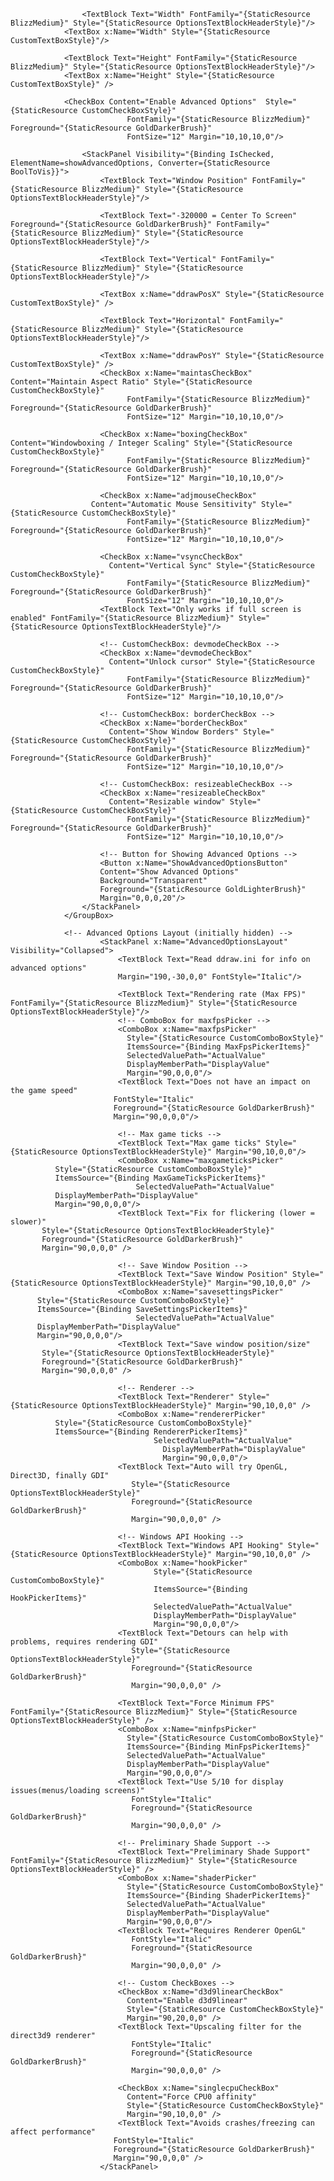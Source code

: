 <GroupBox Header="DDraw Options" Margin="10" BorderThickness="0" 
                          FontFamily="{StaticResource BlizzHeavy}" Foreground="{StaticResource GoldBrush}" 
                          FontSize="16" Visibility="{Binding Is3DfxSelected, Converter={StaticResource BoolToVis}}">
                    <StackPanel>
                        <TextBlock Text="Mode" FontFamily="{StaticResource BlizzMedium}" Style="{StaticResource OptionsTextBlockHeaderStyle}"/>
                        <ComboBox x:Name="Mode" FocusVisualStyle="{x:Null}"
                                  HorizontalAlignment="Left"
                                  ItemsSource="{Binding OptionsModePicker}"
                                  Width="175"
                                  SelectedValuePath="ActualValue" 
                                  DisplayMemberPath="DisplayValue" />
                    </StackPanel>

                    <TextBlock Text="Width" FontFamily="{StaticResource BlizzMedium}" Style="{StaticResource OptionsTextBlockHeaderStyle}"/>
                <TextBox x:Name="Width" Style="{StaticResource CustomTextBoxStyle}"/>

                <TextBlock Text="Height" FontFamily="{StaticResource BlizzMedium}" Style="{StaticResource OptionsTextBlockHeaderStyle}"/>
                <TextBox x:Name="Height" Style="{StaticResource CustomTextBoxStyle}" />

                <CheckBox Content="Enable Advanced Options"  Style="{StaticResource CustomCheckBoxStyle}" 
                              FontFamily="{StaticResource BlizzMedium}" Foreground="{StaticResource GoldDarkerBrush}" 
                              FontSize="12" Margin="10,10,10,0"/>

                    <StackPanel Visibility="{Binding IsChecked, ElementName=showAdvancedOptions, Converter={StaticResource BoolToVis}}">
                        <TextBlock Text="Window Position" FontFamily="{StaticResource BlizzMedium}" Style="{StaticResource OptionsTextBlockHeaderStyle}"/>

                        <TextBlock Text="-320000 = Center To Screen" Foreground="{StaticResource GoldDarkerBrush}" FontFamily="{StaticResource BlizzMedium}" Style="{StaticResource OptionsTextBlockHeaderStyle}"/>

                        <TextBlock Text="Vertical" FontFamily="{StaticResource BlizzMedium}" Style="{StaticResource OptionsTextBlockHeaderStyle}"/>

                        <TextBox x:Name="ddrawPosX" Style="{StaticResource CustomTextBoxStyle}" />

                        <TextBlock Text="Horizontal" FontFamily="{StaticResource BlizzMedium}" Style="{StaticResource OptionsTextBlockHeaderStyle}"/>

                        <TextBox x:Name="ddrawPosY" Style="{StaticResource CustomTextBoxStyle}" />
                        <CheckBox x:Name="maintasCheckBox" Content="Maintain Aspect Ratio" Style="{StaticResource CustomCheckBoxStyle}"
                              FontFamily="{StaticResource BlizzMedium}" Foreground="{StaticResource GoldDarkerBrush}" 
                              FontSize="12" Margin="10,10,10,0"/>

                        <CheckBox x:Name="boxingCheckBox" Content="Windowboxing / Integer Scaling" Style="{StaticResource CustomCheckBoxStyle}"
                              FontFamily="{StaticResource BlizzMedium}" Foreground="{StaticResource GoldDarkerBrush}" 
                              FontSize="12" Margin="10,10,10,0"/>

                        <CheckBox x:Name="adjmouseCheckBox"
                      Content="Automatic Mouse Sensitivity" Style="{StaticResource CustomCheckBoxStyle}"
                              FontFamily="{StaticResource BlizzMedium}" Foreground="{StaticResource GoldDarkerBrush}" 
                              FontSize="12" Margin="10,10,10,0"/>

                        <CheckBox x:Name="vsyncCheckBox"
                          Content="Vertical Sync" Style="{StaticResource CustomCheckBoxStyle}"
                              FontFamily="{StaticResource BlizzMedium}" Foreground="{StaticResource GoldDarkerBrush}" 
                              FontSize="12" Margin="10,10,10,0"/>
                        <TextBlock Text="Only works if full screen is enabled" FontFamily="{StaticResource BlizzMedium}" Style="{StaticResource OptionsTextBlockHeaderStyle}"/>

                        <!-- CustomCheckBox: devmodeCheckBox -->
                        <CheckBox x:Name="devmodeCheckBox"
                          Content="Unlock cursor" Style="{StaticResource CustomCheckBoxStyle}"
                              FontFamily="{StaticResource BlizzMedium}" Foreground="{StaticResource GoldDarkerBrush}" 
                              FontSize="12" Margin="10,10,10,0"/>

                        <!-- CustomCheckBox: borderCheckBox -->
                        <CheckBox x:Name="borderCheckBox"
                          Content="Show Window Borders" Style="{StaticResource CustomCheckBoxStyle}"
                              FontFamily="{StaticResource BlizzMedium}" Foreground="{StaticResource GoldDarkerBrush}" 
                              FontSize="12" Margin="10,10,10,0"/>

                        <!-- CustomCheckBox: resizeableCheckBox -->
                        <CheckBox x:Name="resizeableCheckBox"
                          Content="Resizable window" Style="{StaticResource CustomCheckBoxStyle}"
                              FontFamily="{StaticResource BlizzMedium}" Foreground="{StaticResource GoldDarkerBrush}" 
                              FontSize="12" Margin="10,10,10,0"/>

                        <!-- Button for Showing Advanced Options -->
                        <Button x:Name="ShowAdvancedOptionsButton"
                        Content="Show Advanced Options"
                        Background="Transparent"
                        Foreground="{StaticResource GoldLighterBrush}"
                        Margin="0,0,0,20"/>
                    </StackPanel>
                </GroupBox>

                <!-- Advanced Options Layout (initially hidden) -->
                        <StackPanel x:Name="AdvancedOptionsLayout" Visibility="Collapsed">
                            <TextBlock Text="Read ddraw.ini for info on advanced options"
                            Margin="190,-30,0,0" FontStyle="Italic"/>

                            <TextBlock Text="Rendering rate (Max FPS)" FontFamily="{StaticResource BlizzMedium}" Style="{StaticResource OptionsTextBlockHeaderStyle}"/>
                            <!-- ComboBox for maxfpsPicker -->
                            <ComboBox x:Name="maxfpsPicker"
                              Style="{StaticResource CustomComboBoxStyle}"
                              ItemsSource="{Binding MaxFpsPickerItems}"
                              SelectedValuePath="ActualValue" 
                              DisplayMemberPath="DisplayValue"
                              Margin="90,0,0,0"/>
                            <TextBlock Text="Does not have an impact on the game speed"
                           FontStyle="Italic"
                           Foreground="{StaticResource GoldDarkerBrush}"
                           Margin="90,0,0,0"/>

                            <!-- Max game ticks -->
                            <TextBlock Text="Max game ticks" Style="{StaticResource OptionsTextBlockHeaderStyle}" Margin="90,10,0,0"/>
                            <ComboBox x:Name="maxgameticksPicker"
              Style="{StaticResource CustomComboBoxStyle}"
              ItemsSource="{Binding MaxGameTicksPickerItems}"
                                SelectedValuePath="ActualValue" 
              DisplayMemberPath="DisplayValue"
              Margin="90,0,0,0"/>
                            <TextBlock Text="Fix for flickering (lower = slower)"
           Style="{StaticResource OptionsTextBlockHeaderStyle}"
           Foreground="{StaticResource GoldDarkerBrush}"
           Margin="90,0,0,0" />

                            <!-- Save Window Position -->
                            <TextBlock Text="Save Window Position" Style="{StaticResource OptionsTextBlockHeaderStyle}" Margin="90,10,0,0" />
                            <ComboBox x:Name="savesettingsPicker"
          Style="{StaticResource CustomComboBoxStyle}"
          ItemsSource="{Binding SaveSettingsPickerItems}"
                                SelectedValuePath="ActualValue" 
          DisplayMemberPath="DisplayValue"
          Margin="90,0,0,0"/>
                            <TextBlock Text="Save window position/size"
           Style="{StaticResource OptionsTextBlockHeaderStyle}"
           Foreground="{StaticResource GoldDarkerBrush}"
           Margin="90,0,0,0" />

                            <!-- Renderer -->
                            <TextBlock Text="Renderer" Style="{StaticResource OptionsTextBlockHeaderStyle}" Margin="90,10,0,0" />
                            <ComboBox x:Name="rendererPicker"
              Style="{StaticResource CustomComboBoxStyle}"
              ItemsSource="{Binding RendererPickerItems}"
                                    SelectedValuePath="ActualValue" 
                                      DisplayMemberPath="DisplayValue"
                                      Margin="90,0,0,0"/>
                            <TextBlock Text="Auto will try OpenGL, Direct3D, finally GDI"
                               Style="{StaticResource OptionsTextBlockHeaderStyle}"
                               Foreground="{StaticResource GoldDarkerBrush}"
                               Margin="90,0,0,0" />     

                            <!-- Windows API Hooking -->
                            <TextBlock Text="Windows API Hooking" Style="{StaticResource OptionsTextBlockHeaderStyle}" Margin="90,10,0,0" />
                            <ComboBox x:Name="hookPicker"
                                    Style="{StaticResource CustomComboBoxStyle}"
                                    ItemsSource="{Binding HookPickerItems}"
                                    SelectedValuePath="ActualValue" 
                                    DisplayMemberPath="DisplayValue"
                                    Margin="90,0,0,0"/>
                            <TextBlock Text="Detours can help with problems, requires rendering GDI"
                               Style="{StaticResource OptionsTextBlockHeaderStyle}"
                               Foreground="{StaticResource GoldDarkerBrush}"
                               Margin="90,0,0,0" />

                            <TextBlock Text="Force Minimum FPS" FontFamily="{StaticResource BlizzMedium}" Style="{StaticResource OptionsTextBlockHeaderStyle}" />
                            <ComboBox x:Name="minfpsPicker"
                              Style="{StaticResource CustomComboBoxStyle}"
                              ItemsSource="{Binding MinFpsPickerItems}"
                              SelectedValuePath="ActualValue"
                              DisplayMemberPath="DisplayValue"
                              Margin="90,0,0,0"/>
                            <TextBlock Text="Use 5/10 for display issues(menus/loading screens)"
                               FontStyle="Italic"
                               Foreground="{StaticResource GoldDarkerBrush}"
                               Margin="90,0,0,0" />

                            <!-- Preliminary Shade Support -->
                            <TextBlock Text="Preliminary Shade Support" FontFamily="{StaticResource BlizzMedium}" Style="{StaticResource OptionsTextBlockHeaderStyle}" />
                            <ComboBox x:Name="shaderPicker"
                              Style="{StaticResource CustomComboBoxStyle}"
                              ItemsSource="{Binding ShaderPickerItems}"
                              SelectedValuePath="ActualValue"
                              DisplayMemberPath="DisplayValue"
                              Margin="90,0,0,0"/>
                            <TextBlock Text="Requires Renderer OpenGL"
                               FontStyle="Italic"
                               Foreground="{StaticResource GoldDarkerBrush}"
                               Margin="90,0,0,0" />

                            <!-- Custom CheckBoxes -->
                            <CheckBox x:Name="d3d9linearCheckBox"
                              Content="Enable d3d9linear"
                              Style="{StaticResource CustomCheckBoxStyle}"
                              Margin="90,20,0,0" />
                            <TextBlock Text="Upscaling filter for the direct3d9 renderer"
                               FontStyle="Italic"
                               Foreground="{StaticResource GoldDarkerBrush}"
                               Margin="90,0,0,0" />

                            <CheckBox x:Name="singlecpuCheckBox"
                              Content="Force CPU0 affinity"
                              Style="{StaticResource CustomCheckBoxStyle}"
                              Margin="90,10,0,0" />
                            <TextBlock Text="Avoids crashes/freezing can affect performance"
                           FontStyle="Italic"
                           Foreground="{StaticResource GoldDarkerBrush}"
                           Margin="90,0,0,0" />
                        </StackPanel>